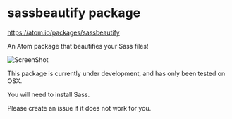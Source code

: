# sassbeautify package

https://atom.io/packages/sassbeautify

An Atom package that beautifies your Sass files!

![ScreenShot](https://raw.github.com/badsyntax/atom-sassbeautify/master/screen.gif)

This package is currently under development, and has only been tested on OSX.

You will need to install Sass.

Please create an issue if it does not work for you.
